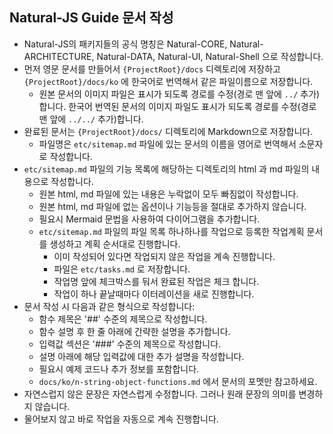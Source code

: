 ## Natural-JS Guide 문서 작성
- Natural-JS의 패키지들의 공식 명칭은 Natural-CORE, Natural-ARCHITECTURE, Natural-DATA, Natural-UI, Natural-Shell 으로 작성합니다.
- 먼저 영문 문서를 만들어서 `{ProjectRoot}/docs` 디렉토리에 저장하고 `{ProjectRoot}/docs/ko` 에 한국어로 번역해서 같은 파일이름으로 저장합니다.
  - 원본 문서의 이미지 파일은 표시가 되도록 경로를 수정(경로 맨 앞에 `../` 추가)합니다. 한국어 번역된 문서의 이미지 파일도 표시가 되도록 경로를 수정(경로 맨 앞에 `../../` 추가)합니다.
- 완료된 문서는 `{ProjectRoot}/docs/` 디렉토리에 Markdown으로 저장합니다.
  - 파일명은 `etc/sitemap.md` 파일에 있는 문서의 이름을 영어로 번역해서 소문자로 작성합니다.
- `etc/sitemap.md` 파일의 기능 목록에 해당하는 디렉토리의 html 과 md 파일의 내용으로 작성합니다.
  - 원본 html, md 파일에 있는 내용은 누락없이 모두 빠짐없이 작성합니다.
  - 원본 html, md 파일에 없는 옵션이나 기능등을 절대로 추가하지 않습니다.
  - 필요시 Mermaid 문법을 사용하여 다이어그램을 추가합니다.
  - `etc/sitemap.md` 파일의 파일 목록 하나하나를 작업으로 등록한 작업계획 문서를 생성하고 계획 순서대로 진행합니다.
    - 이미 작성되어 있다면 작업되지 않은 작업을 계속 진행합니다.
    - 파일은 `etc/tasks.md` 로 저장합니다.
    - 작업명 앞에 체크박스를 둬서 완료된 작업은 체크 합니다.
    - 작업이 하나 끝날때마다 이터레이션을 새로 진행합니다.
- 문서 작성 시 다음과 같은 형식으로 작성합니다:
  - 함수 제목은 '##' 수준의 제목으로 작성합니다.
  - 함수 설명 후 한 줄 아래에 간략한 설명을 추가합니다.
  - 입력값 섹션은 '###' 수준의 제목으로 작성합니다.
  - 설명 아래에 해당 입력값에 대한 추가 설명을 작성합니다.
  - 필요시 예제 코드나 추가 정보를 포함합니다.
  - `docs/ko/n-string-object-functions.md` 에서 문서의 포멧만 참고하세요.
- 자연스럽지 않은 문장은 자연스럽게 수정합니다. 그러나 원래 문장의 의미를 변경하지 않습니다.
- 물어보지 않고 바로 작업을 자동으로 계속 진행합니다.
